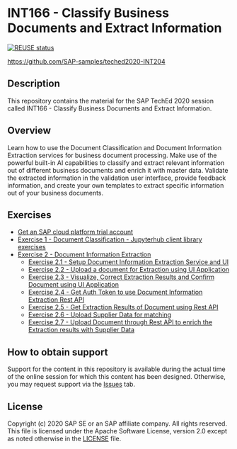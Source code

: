 # INT166 - Classify Business Documents and Extract Information

[![REUSE status](https://api.reuse.software/badge/github.com/SAP-samples/teched2020-INT166)](https://api.reuse.software/info/github.com/SAP-samples/teched2020-INT166)

https://github.com/SAP-samples/teched2020-INT204

## Description

This repository contains the material for the SAP TechEd 2020 session called INT166 - Classify Business Documents and Extract Information.

## Overview

Learn how to use the Document Classification and Document Information Extraction services for business document processing. Make use of the powerful built-in AI capabilities to classify and extract relevant information out of different business documents and enrich it with master data. Validate the extracted information in the validation user interface, provide feedback information, and create your own templates to extract specific information out of your business documents.

## Exercises

- [Get an SAP cloud platform trial account](https://developers.sap.com/tutorials/hcp-create-trial-account.html)
- [Exercise 1 - Document Classification - Jupyterhub client library exercises](https://mybinder.org/v2/gh/SAP-samples/teched2020-INT166/main?filepath=teched_dc.ipynb)
- [Exercise 2 - Document Information Extraction](exercises/ex2/)
    - [Exercise 2.1 - Setup Document Information Extraction Service and UI](exercises/ex2#exercise-21---setup-document-information-extraction-service-and-ui)
    - [Exercise 2.2 - Upload a document for Extraction using UI Application](exercises/ex2#exercise-22---upload-documents-for-extraction-using-ui-application)
    - [Exercise 2.3 - Visualize, Correct Extraction Results and Confirm Document using UI Application](exercises/ex2#exercise-23---visualize-correct-extraction-results-and-confirm-document-using-ui-application)
    - [Exercise 2.4 - Get Auth Token to use Document Information Extraction Rest API](exercises/ex2#exercise-24---get-auth-token-to-use-document-information-extraction-rest-api)
    - [Exercise 2.5 - Get Extraction Results of Document using Rest API](exercises/ex2#excercise-25---get-extraction-results-of-document-using-rest-api)
    - [Exercise 2.6 - Upload Supplier Data for matching](exercises/ex2#exercise-26---upload-supplier-data-for-matching)
    - [Exercise 2.7 - Upload Document through Rest API to enrich the Extraction results with Supplier Data](exercises/ex2#exercise-27---upload-document-through-rest-api-to-enrich-the-extraction-results-with-supplier-data)

## How to obtain support

Support for the content in this repository is available during the actual time of the online session for which this content has been designed. Otherwise, you may request support via the [Issues](../../issues) tab.

## License
Copyright (c) 2020 SAP SE or an SAP affiliate company. All rights reserved. This file is licensed under the Apache Software License, version 2.0 except as noted otherwise in the [LICENSE](LICENSES/Apache-2.0.txt) file.
